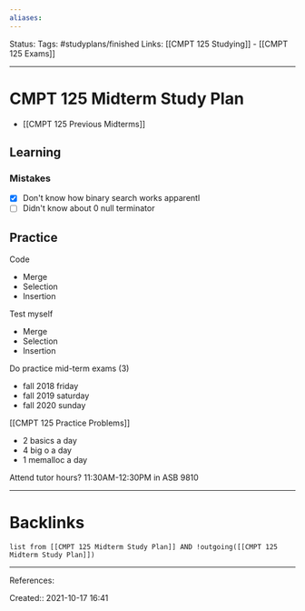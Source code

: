 ```yaml
---
aliases:
---
```

Status: 
Tags: #studyplans/finished 
Links: [[CMPT 125 Studying]] - [[CMPT 125 Exams]]
___

# CMPT 125 Midterm Study Plan

- [[CMPT 125 Previous Midterms]]

## Learning

### Mistakes

- [x] Don't know how binary search works apparentl
- [ ] Didn't know about 0 null terminator

## Practice

Code
- Merge
- Selection
- Insertion

Test myself
- Merge
- Selection
- Insertion

Do practice mid-term exams (3)
- fall 2018 friday
- fall 2019 saturday
- fall 2020 sunday

[[CMPT 125 Practice Problems]]
- 2 basics a day
- 4 big o a day
- 1 memalloc a day

Attend tutor hours?
11:30AM-12:30PM in ASB 9810
___

# Backlinks

```dataview
list from [[CMPT 125 Midterm Study Plan]] AND !outgoing([[CMPT 125 Midterm Study Plan]])
```
___
References:

Created:: 2021-10-17 16:41
